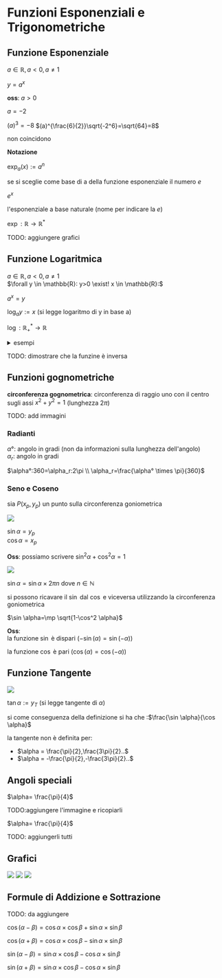 

# Funzioni Esponenziali e Trigonometriche

## Funzione Esponenziale

$a \in \mathbb{R} , a<0 , a \neq 1$

$y=a^x$

**oss**: $a>0$

$a=-2$

$(a)^3=-8$
$(a)^{\frac{6}{2}}\sqrt{-2^6}=\sqrt{64}=8$

non coincidono 

**Notazione**

$\exp_a(x){:=} a^n$

se si sceglie come base di a della funzione esponenziale il numero $e$

$e^x$

l'esponenziale a base naturale (nome per indicare la $e$)

$\exp : \mathbb{R} \rightarrow \mathbb{R}^{*}$

TODO: aggiungere grafici

## Funzione Logaritmica

$a \in \mathbb{R} , a<0 , a \neq 1$  
$\forall y \in \mathbb{R}: y>0 \exist! x \in \mathbb{R}:$

$a^x=y$

$\log_a y {:=} x$ (si legge logaritmo di y in base a)

$\log : \mathbb{R}^{*}_{+} \rightarrow \mathbb{R}$


<details>
    <summary>
    esempi
    </summary>

$\log_2 16=4$  
$\log_2 1=0$


</details>

TODO: dimostrare che la funzine è inversa


## Funzioni gognometriche

**circonferenza gognometrica**: circonferenza di raggio uno con il centro sugli assi $x^2+y^2=1$ (lunghezza $2\pi$)

TODO: add immagini


### Radianti

$\alpha°$: angolo in gradi (non da informazioni sulla lunghezza dell'angolo)  
$\alpha_r$: angolo in gradi

$\alpha°:360=\alpha_r:2\pi \\ \alpha_r=\frac{\alpha° \times \pi}{360}$  

### Seno e Coseno


sia $P(x_p,y_p)$ un punto sulla circonferenza goniometrica


![](../img/circonferenza_trigonometrica.png)

$\sin \alpha =y_p$  
$\cos \alpha =x_p$  

**Oss**: possiamo scrivere $\sin^2 \alpha +\cos^2\alpha=1$

![](../img/essempioformacanonica.png)


$\sin \alpha =\sin \alpha \times 2\pi n$ dove $n \in \mathbb{N}$

si possono ricavare il $\sin$ dal $\cos$ e viceversa utilizzando la circonferenza goniometrica

$\sin \alpha=\mp \sqrt{1-\cos^2 \alpha}$


**Oss**:  
la funzione $\sin$ è dispari ($-\sin(\alpha)=\sin(-\alpha)$)

la funzione $\cos$ è pari ($\cos(\alpha)=\cos(-\alpha)$)

## Funzione Tangente

![](../img/tangente.png)

$\tan \alpha {:=} y_T$ (si legge tangente di  $\alpha$)

si come conseguenza della definizione si ha che :$\frac{\sin \alpha}{\cos \alpha}$

la tangente non è definita per:
- $\alpha = \frac{\pi}{2},\frac{3\pi}{2}..$
- $\alpha = -\frac{\pi}{2},-\frac{3\pi}{2}..$


## Angoli speciali

$\alpha= \frac{\pi}{4}$

TODO:aggiungere l'immagine e ricopiarli



$\alpha= \frac{\pi}{4}$

TODO: aggiungerli tutti


## Grafici 

![](../img/grafsen.png)
![](../img/grafcos.png)
![](../img/graftan.png)

## Formule di Addizione e Sottrazione

TODO: da aggiungere


$\cos(\alpha-\beta)=\cos \alpha \times \cos \beta +\sin \alpha \times \sin \beta$

$\cos(\alpha+\beta)=\cos \alpha \times \cos \beta -\sin \alpha \times \sin \beta$


$\sin(\alpha-\beta)=\sin \alpha \times \cos \beta -\cos \alpha \times \sin \beta$

$\sin(\alpha+\beta)=\sin \alpha \times \cos \beta -\cos \alpha \times \sin \beta$








